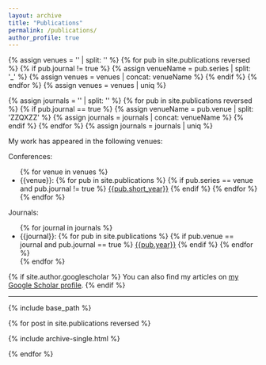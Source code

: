 ```yaml
---
layout: archive
title: "Publications"
permalink: /publications/
author_profile: true
---
```


{% assign venues = '' | split: '' %}
{% for pub in site.publications reversed %}
  {% if pub.journal != true %}
    {% assign venueName = pub.series | split: '_' %}
    {% assign venues = venues | concat: venueName %}
  {% endif %}
{% endfor %}
{% assign venues = venues | uniq %}

{% assign journals = '' | split: '' %}
{% for pub in site.publications reversed %}
  {% if pub.journal == true %}
    {% assign venueName = pub.venue | split: 'ZZQXZZ' %}
    {% assign journals = journals | concat: venueName %}
  {% endif %}
{% endfor %}
{% assign journals = journals | uniq %}

My work has appeared in the following venues:

Conferences:
<ul>
{% for venue in venues %}

  <li>{{venue}}:
  {% for pub in site.publications %}
    {% if pub.series == venue and pub.journal != true %}
    <a href="{{pub.permalink}}">{{pub.short_year}}</a>
    {% endif %}
  {% endfor %}
  </li>
{% endfor %}
</ul>


Journals:
<ul>
{% for journal in journals %}
  <li>{{journal}}:
  {% for pub in site.publications %}
    {% if pub.venue == journal and pub.journal == true %}
    <a href="{{pub.permalink}}">{{pub.year}}</a>
    {% endif %}
  {% endfor %}
  </li>
{% endfor %}
</ul>
{% if site.author.googlescholar %}
  You can also find my articles on <a href="{{site.author.googlescholar}}">my Google Scholar profile</a>.
{% endif %}

---

{% include base_path %}

{% for post in site.publications reversed %}

  {% include archive-single.html %}

{% endfor %}
